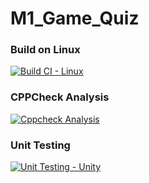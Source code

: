 # M1_Game_Quiz

### Build on Linux
[![Build CI - Linux](https://github.com/Karthikeyan1411/M1_Game_Quiz/actions/workflows/c-cpp.yml/badge.svg)](https://github.com/Karthikeyan1411/M1_Game_Quiz/actions/workflows/c-cpp.yml)
### CPPCheck Analysis
[![Cppcheck Analysis](https://github.com/Karthikeyan1411/M1_Game_Quiz/actions/workflows/cppcheck_analysis.yml/badge.svg)](https://github.com/Karthikeyan1411/M1_Game_Quiz/actions/workflows/cppcheck_analysis.yml)
### Unit Testing
[![Unit Testing - Unity](https://github.com/Karthikeyan1411/M1_Game_Quiz/actions/workflows/unit_testing.yml/badge.svg)](https://github.com/Karthikeyan1411/M1_Game_Quiz/actions/workflows/unit_testing.yml)
